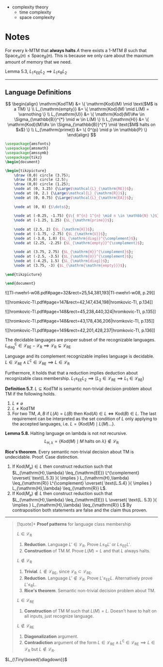 
- complexity theory
	- time complexity
	- space complexity


# Notes

For every k-MTM that **always halts** $A$ there exists a 1-MTM $B$ such that $\mathrm{Space}_{A}(n) \leq \mathrm{Space}_{B}(n)$. This is because we only care about the maximum amount of memory that we need.

Lemma 5.3, $L_{1} \leq_{\mathrm{EE}} L_{2} \implies L_{1} \leq_{\mathrm{R}} L_{2}$




___

## Language Definitions

$$
\begin{align}
\mathrm{KodTM} &= \{ \mathrm{Kod}(M) \mid \text{$M$ is a TM} \} \\
L_{\mathrm{empty}} &= \{ \mathrm{Kod}(M) \mid L(M) = \varnothing \} \\
L_{\mathrm{U}} &= \{ \mathrm{Kod}(M)\#w \in \Sigma_{\mathbb{B}}^{*} \mid w \in L(M) \} \\
L_{\mathrm{H}} &= \{ \mathrm{Kod}(M)\#x \in \Sigma_{\mathbb{B}}^{*} \mid \text{$M$ halts on $x$} \} \\
L_{\mathrm{prime}} &= \{ 0^{p} \mid p \in \mathbb{P} \}
\end{align}
$$

```tikz
\usepackage{amsfonts}
\usepackage{amsmath}
\usepackage{amssymb}
\usepackage{tikz}
\begin{document}

\begin{tikzpicture}
	\draw (0,0) circle (3.75);
	\draw (0,0) circle (2.5);
	\draw (0,0) circle (1.25);
	\node at (0, 3.25) {\Large$\mathcal{L}_{\mathrm{RE}}$};
	\node at (0, 2.) {\Large$\mathcal{L}_{\mathrm{R}}$};
	\node at (0, 0.75) {\Large$\mathcal{L}_{\mathrm{EA}}$};
	
	\node at (0, 0) {$\dots$};
	
	\node at (-0.25, -1.75) {$\{ 0^{n} 1^{n} \mid n \in \mathbb{N} \}$};
	\node at (-1.25, 1.25) {$L_{\mathrm{prime}}$};
	
	\node at (2.5, 2) {$L_{\mathrm{H}}$};
	\node at (-1.75, -2.75) {$L_{\mathrm{U}}$};
	\node at (-3.0, 1.0) {$L_{\mathrm{diag}}^{\complement}$};
	\node at (2.25, -2.25) {$L_{\mathrm{empty}}^{\complement}$};
	
	\node at (3.75, 2.75) {$L_{\mathrm{H}}^{\complement}$};
	\node at (-2.5, -3.5) {$L_{\mathrm{U}}^{\complement}$};
	\node at (-4.25, 1.5) {$L_{\mathrm{diag}}$};
	\node at (3.75, -3) {$L_{\mathrm{\mathrm{empty}}}$};
	
\end{tikzpicture}

\end{document}
```



![[TI-nwehrl-w08.pdf#page=32&rect=25,54,381,193|TI-nwehrl-w08, p.29]]



![[hromkovic-TI.pdf#page=147&rect=42,147,434,198|hromkovic-TI, p.134]]


![[hromkovic-TI.pdf#page=148&rect=45,238,440,324|hromkovic-TI, p.135]]


![[hromkovic-TI.pdf#page=148&rect=43,178,436,206|hromkovic-TI, p.135]]


![[hromkovic-TI.pdf#page=149&rect=42,201,428,237|hromkovic-TI, p.136]]

The decidable languages are proper subset of the recognizable languages.
$L_{\mathrm{diag}}^{\complement} \in \mathcal{L}_{\mathrm{RE}} - \mathcal{L}_{\mathrm{R}} \implies \mathcal{L}_{\mathrm{R}} \subsetneq \mathcal{L}_{\mathrm{RE}}$

Language and its complement recognizable implies language is decidable.
$L \in \mathcal{L}_{\mathrm{RE}} \land L^{\complement} \in \mathcal{L}_{\mathrm{RE}} \implies L \in \mathcal{L}_{\mathrm{R}}$

Furthermore, it holds that that a reduction implies deduction about recognizable class membership.
$L_{1} \leq_{\mathrm{EE}} L_{2} \implies (L_{2} \in \mathcal{L}_{\mathrm{RE}} \implies L_{1} \in \mathcal{L}_{\mathrm{RE}})$


**Definition 5.7.** $L \subseteq \mathrm{KodTM}$ is semantic non-trivial decision problem about TM if the following holds.
1. $L \neq \varnothing$
2. $L \neq \mathrm{KodTM}$
3. For two TM, $A, B$ if $L(A) = L(B)$ then $\mathrm{Kod}(A) \in L \iff \mathrm{Kod}(B) \in L$.
The last requirement can be interpreted as the set condition of $L$ only applying to the accepted languages, i.e. $L = \{  \mathrm{Kod}(M) \mid L(M)\dots \}$.


**Lemma 5.8.** Halting language on lambda is not not recursive.
$$
L_{\mathrm{H}, \lambda} = \{  \mathrm{Kod}(M) \mid \text{$M$ halts on $\lambda$} \} \not\in \mathcal{L}_{\mathrm{R}}
$$


**Rice's theorem**. Every semantic non-trivial decision about TM is undecidable. Proof. Case distinction.
1. If $\mathrm{Kod}(M_{\varnothing}) \in L$ then construct reduction such that $L_{\mathrm{H},\lambda} \leq_{\mathrm{EE}} L^{\complement} \overset{ \text{L.5.3} }{ \implies } L_{\mathrm{H},\lambda} \leq_{\mathrm{R}} L^{\complement} \overset{ \text{L.5.4} }{ \implies } L_{\mathrm{H},\lambda} \leq_{\mathrm{R}} L$.
2. If $\mathrm{Kod}(M_{\varnothing}) \not\in L$ then construct reduction such that $L_{\mathrm{H},\lambda} \leq_{\mathrm{EE}} L \overset{ \text{L. 5.3} }{ \implies } L_{\mathrm{H},\lambda} \leq_{\mathrm{R}} L$
By contraposition both statements are false and the claim thus proven.


___


> [!quote]+ **Proof patterns** for language class membership
> 
> $L \in \mathcal{L}_{\mathrm{R}}$
> 1. **Reduction**. Language $L' \in \mathcal{L}_{\mathrm{R}}$. Prove $L \leq_{\mathrm{R}} L'$ or $L \leq_{\mathrm{EE}} L'$.
> 2. **Construction** of TM $M$. Prove $L(M) = L$ and that $L$ always halts.
> 
> $L \not\in \mathcal{L}_{\mathrm{R}}$
> 1. **Trivial**. $L \not\in \mathcal{L}_{\mathrm{RE}}$, since $\mathcal{L}_{\mathrm{R}} \subset \mathcal{L}_{\mathrm{RE}}$.
> 2. **Reduction**. Language $L' \not\in \mathcal{L}_{\mathrm{R}}$. Prove $L' \leq_{\mathrm{EE}} L$. Alternatively prove $L' \leq_{\mathrm{R}} L$.
> 3. **Rice's theorem**. Semantic non-trivial decision problem about TM. 
> 
> $L \in \mathcal{L}_{\mathrm{RE}}$
> 1. **Construction** of TM $M$ such that $L(M) = L$. Doesn't have to halt on all inputs, just recognize language.
> 
> $L \not\in \mathcal{L}_{\mathrm{RE}}$
> 1. **Diagonalization** argument.
> 2. **Contradiction** argument of the form $L \in \mathcal{L}_{\mathrm{RE}} \land L^{\complement} \in \mathcal{L}_{\mathrm{RE}} \implies L \in \mathcal{L}_{\mathrm{R}}$ but $L \not\in \mathcal{L}_{\mathrm{R}}$.



$L_{\Tiny\boxed{\diagdown}}$ 
